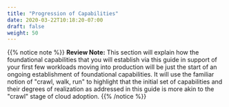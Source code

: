 ```yaml
---
title: "Progression of Capabilities"
date: 2020-03-22T10:18:20-07:00
draft: false
weight: 50
---
```


{{% notice note %}}
**Review Note:** This section will explain how the foundational capabilities that you will establish via this guide in support of your first few workloads moving into production will be just the start of an ongoing establishment of foundational capabilities.  It will use the familiar notion of "crawl, walk, run" to highlight that the initial set of capabilities and their degrees of realization as addressed in this guide is more akin to the "crawl" stage of cloud adoption. 
{{% /notice %}}